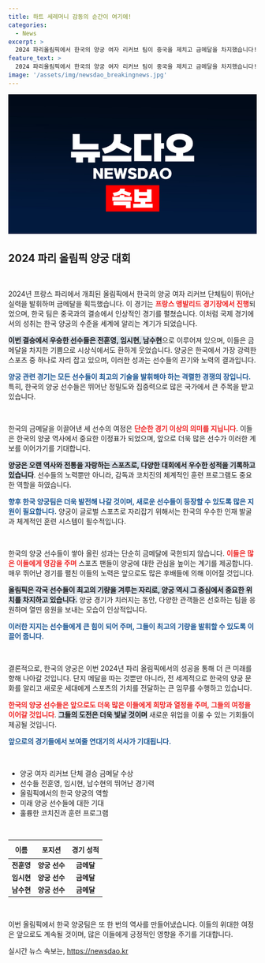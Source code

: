 ```yaml
---
title: 하트 세레머니 감동의 순간이 여기에!
categories:
  - News
excerpt: >
  2024 파리올림픽에서 한국의 양궁 여자 리커브 팀이 중국을 제치고 금메달을 차지했습니다! 전훈영, 임시현, 남수현 선수의 역대급 활약을 만나보세요!
feature_text: >
  2024 파리올림픽에서 한국의 양궁 여자 리커브 팀이 중국을 제치고 금메달을 차지했습니다! 전훈영, 임시현, 남수현 선수의 역대급 활약을 만나보세요!
image: '/assets/img/newsdao_breakingnews.jpg'
---
```


<p><img src="/assets/img/newsdao_breakingnews.jpg" alt="cryptoinkorea 속보" /></p>

<h2 data-ke-size="size26">2024 파리 올림픽 양궁 대회</h2>

<p data-ke-size="size16">&nbsp;</p>

<p>2024년 프랑스 파리에서 개최된 올림픽에서 한국의 양궁 여자 리커브 단체팀이 뛰어난 실력을 발휘하며 금메달을 획득했습니다. 이 경기는 <b><span style="color: #ee2323;">프랑스 앵발리드 경기장에서 진행</span></b>되었으며, 한국 팀은 중국과의 결승에서 인상적인 경기를 펼쳤습니다. 이처럼 국제 경기에서의 성취는 한국 양궁의 수준을 세계에 알리는 계기가 되었습니다. </p>

<p><b><span style="background-color: #21538527;">이번 결승에서 우승한 선수들은 전훈영, 임시현, 남수현</span></b>으로 이루어져 있으며, 이들은 금메달을 차지한 기쁨으로 시상식에서도 환하게 웃었습니다. 양궁은 한국에서 가장 강력한 스포츠 중 하나로 자리 잡고 있으며, 이러한 성과는 선수들의 끈기와 노력의 결과입니다.</p>

<p><b><span style="color: #1a5490;">양궁 관련 경기는 모든 선수들이 최고의 기술을 발휘해야 하는 격렬한 경쟁의 장입니다.</span></b> 특히, 한국의 양궁 선수들은 뛰어난 정밀도와 집중력으로 많은 국가에서 큰 주목을 받고 있습니다. </p>

<p data-ke-size="size16">&nbsp;</p>

<p>한국의 금메달을 이끌어낸 세 선수의 여정은 <b><span style="color: #ee2323;">단순한 경기 이상의 의미를 지닙니다</span></b>. 이들은 한국의 양궁 역사에서 중요한 이정표가 되었으며, 앞으로 더욱 많은 선수가 이러한 계보를 이어가기를 기대합니다.  </p>

<p><b><span style="background-color: #21538527;">양궁은 오랜 역사와 전통을 자랑하는 스포츠로, 다양한 대회에서 우수한 성적을 기록하고 있습니다</span></b>. 선수들의 노력뿐만 아니라, 감독과 코치진의 체계적인 훈련 프로그램도 중요한 역할을 하였습니다.</p>

<p><b><span style="color: #1a5490;">향후 한국 양궁팀은 더욱 발전해 나갈 것이며, 새로운 선수들이 등장할 수 있도록 많은 지원이 필요합니다.</span></b> 양궁이 글로벌 스포츠로 자리잡기 위해서는 한국의 우수한 인재 발굴과 체계적인 훈련 시스템이 필수적입니다.</p>

<p data-ke-size="size16">&nbsp;</p>

<p>한국의 양궁 선수들이 쌓아 올린 성과는 단순히 금메달에 국한되지 않습니다. <b><span style="color: #ee2323;">이들은 많은 이들에게 영감을 주며</span></b> 스포츠 팬들이 양궁에 대한 관심을 높이는 계기를 제공합니다. 매우 뛰어난 경기를 펼친 이들의 노력은 앞으로도 많은 후배들에 의해 이어질 것입니다.</p>

<p><b><span style="background-color: #21538527;">올림픽은 각국 선수들이 최고의 기량을 겨루는 자리로, 양궁 역시 그 중심에서 중요한 위치를 차지하고 있습니다.</span></b> 양궁 경기가 치러지는 동안, 다양한 관객들은 선호하는 팀을 응원하며 열띤 응원을 보내는 모습이 인상적입니다. </p>

<p><b><span style="color: #1a5490;">이러한 지지는 선수들에게 큰 힘이 되어 주며, 그들이 최고의 기량을 발휘할 수 있도록 이끌어 줍니다.</span></b></p>

<p data-ke-size="size16">&nbsp;</p>

<p>결론적으로, 한국의 양궁은 이번 2024년 파리 올림픽에서의 성공을 통해 더 큰 미래를 향해 나아갈 것입니다. 단지 메달을 따는 것뿐만 아니라, 전 세계적으로 한국의 양궁 문화를 알리고 새로운 세대에게 스포츠의 가치를 전달하는 큰 임무를 수행하고 있습니다. </p>

<p><b><span style="color: #ee2323;">한국의 양궁 선수들은 앞으로도 더욱 많은 이들에게 희망과 열정을 주며, 그들의 여정을 이어갈 것입니다</span></b>. <b><span style="background-color: #21538527;">그들의 도전은 더욱 빛날 것이며</span></b> 새로운 위업을 이룰 수 있는 기회들이 제공될 것입니다.</p>

<p><b><span style="color: #1a5490;">앞으로의 경기들에서 보여줄 연대기의 서사가 기대됩니다.</span></b></p>

<p data-ke-size="size16">&nbsp;</p> 

<ul>
    <li>양궁 여자 리커브 단체 결승 금메달 수상</li>
    <li>선수들 전훈영, 임시현, 남수현의 뛰어난 경기력</li>
    <li>올림픽에서의 한국 양궁의 역할</li>
    <li>미래 양궁 선수들에 대한 기대</li>
    <li>훌륭한 코치진과 훈련 프로그램</li>
</ul>

<p data-ke-size="size16">&nbsp;</p>

<table style="width: 100%; border-collapse: collapse;">
    <thead>
        <tr>
            <th style="text-align: center; height: 30px;"><b>이름</b></th>
            <th style="text-align: center; height: 30px;"><b>포지션</b></th>
            <th style="text-align: center; height: 30px;"><b>경기 성적</b></th>
        </tr>
    </thead>
    <tbody>
        <tr>
            <td style="text-align: center; height: 17px;"><b>전훈영</b></td>
            <td style="text-align: center; height: 17px;"><b>양궁 선수</b></td>
            <td style="text-align: center; height: 17px;"><b>금메달</b></td>
        </tr>
        <tr>
            <td style="text-align: center; height: 17px;"><b>임시현</b></td>
            <td style="text-align: center; height: 17px;"><b>양궁 선수</b></td>
            <td style="text-align: center; height: 17px;"><b>금메달</b></td>
        </tr>
        <tr>
            <td style="text-align: center; height: 17px;"><b>남수현</b></td>
            <td style="text-align: center; height: 17px;"><b>양궁 선수</b></td>
            <td style="text-align: center; height: 17px;"><b>금메달</b></td>
        </tr>
    </tbody>
</table>

<p data-ke-size="size16">&nbsp;</p>

<p>이번 올림픽에서 한국 양궁팀은 또 한 번의 역사를 만들어냈습니다. 이들의 위대한 여정은 앞으로도 계속될 것이며, 많은 이들에게 긍정적인 영향을 주기를 기대합니다.</p>
실시간 뉴스 속보는, <a href="https://newsdao.kr" rel="dofollow">https://newsdao.kr</a>


